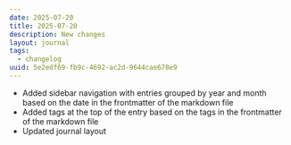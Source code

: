```yaml
---
date: 2025-07-20
title: 2025-07-20
description: New changes
layout: journal
tags:
  - changelog
uuid: 5e2edf69-fb9c-4692-ac2d-9644cae678e9
---
```


- Added sidebar navigation with entries grouped by year and month based on the date in the frontmatter of the markdown file
- Added tags at the top of the entry based on the tags in the frontmatter of the markdown file
- Updated journal layout